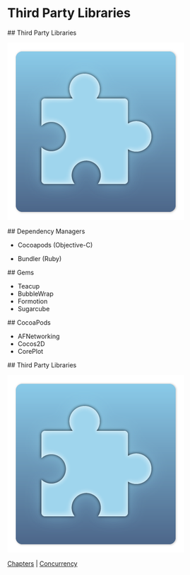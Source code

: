 # Third Party Libraries

<slide>
## Third Party Libraries

![](thirdpartylibraries.png "Third Party Libraries") 

</slide>

<slide>
## Dependency Managers

* Cocoapods (Objective-C)

* Bundler	(Ruby)

</slide>

<slide>
## Gems

* Teacup
* BubbleWrap
* Formotion
* Sugarcube

</slide>
    

<slide>
## CocoaPods

* AFNetworking
* Cocos2D
* CorePlot

</slide>

<slide>
## Third Party Libraries

![](thirdpartylibraries.png "Third Party Libraries") 

[Chapters](../reveal.html) | 
[Concurrency](../26-Concurrency/reveal.html)

</slide>
